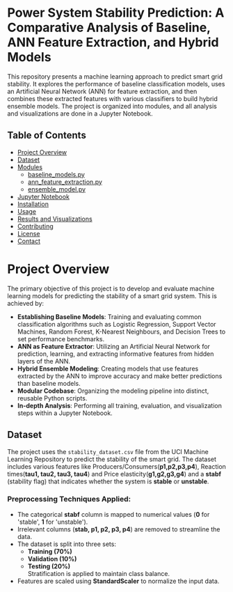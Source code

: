 # Power System Stability Prediction: A Comparative Analysis of Baseline, ANN Feature Extraction, and Hybrid Models
This repository presents a machine learning approach to predict smart grid stability. It explores the performance of baseline classification models, uses an Artificial Neural Network (ANN) for feature extraction, and then combines these extracted features with various classifiers to build hybrid ensemble models. The project is organized into modules, and all analysis and visualizations are done in a Jupyter Notebook.


## Table of Contents
- [Project Overview](#ProjectOverview)
- [Dataset](#stability_dataset.csv)
- [Modules](#modules)
  - [baseline_models.py](#baseline-modelspy)
  - [ann_feature_extraction.py](#ann-feature-extractionpy)
  - [ensemble_model.py](#ensemble-model.py)
- [Jupyter Notebook](#stability_pred.ipynb)
- [Installation](#Installation)
- [Usage](#Usage)
- [Results and Visualizations](#ResultsandVisualizations)
- [Contributing](#contributing)
- [License](#license)
- [Contact](#contact)


# Project Overview

The primary objective of this project is to develop and evaluate machine learning models for predicting the stability of a smart grid system. This is achieved by:

- **Establishing Baseline Models**: Training and evaluating common classification algorithms such as Logistic Regression, Support Vector Machines, Random Forest, K-Nearest Neighbours, and Decision Trees to set performance benchmarks.
- **ANN as Feature Extractor**: Utilizing an Artificial Neural Network for prediction, learning, and extracting informative features from hidden layers of the ANN.
- **Hybrid Ensemble Modeling**: Creating models that use features extracted by the ANN to improve accuracy and make better predictions than baseline models.
- **Modular Codebase**: Organizing the modeling pipeline into distinct, reusable Python scripts.
- **In-depth Analysis**: Performing all training, evaluation, and visualization steps within a Jupyter Notebook.

## Dataset

The project uses the `stability_dataset.csv` file from the UCI Machine Learning Repository to predict the stability of the smart grid. The dataset includes various features like Producers/Consumers(**p1,p2,p3,p4**), Reaction times(**tau1, tau2, tau3, tau4**) and Price elasticity(**g1,g2,g3,g4**) and a **stabf** (stability flag) that indicates whether the system is **stable** or **unstable**.

### Preprocessing Techniques Applied:
- The categorical **stabf** column is mapped to numerical values (**0** for 'stable', **1** for 'unstable').
- Irrelevant columns (**stab, p1, p2, p3, p4**) are removed to streamline the data.
- The dataset is split into three sets:
  - **Training (70%)**
  - **Validation (10%)**
  - **Testing (20%)**  
  Stratification is applied to maintain class balance.
- Features are scaled using **StandardScaler** to normalize the input data.



